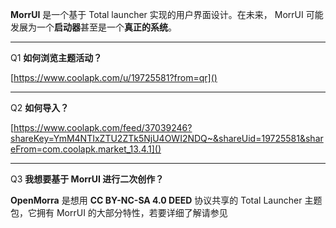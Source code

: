**MorrUI** 是一个基于 Total launcher 实现的用户界面设计。在未来， MorrUI 可能发展为一个**启动器**甚至是一个**真正的系统**。

---

Q1 **如何浏览主题活动？**

[https://www.coolapk.com/u/19725581?from=qr]()

---

Q2 **如何导入？**

[https://www.coolapk.com/feed/37039246?shareKey=YmM4NTIxZTU2ZTk5NjU4OWI2NDQ~&shareUid=19725581&shareFrom=com.coolapk.market_13.4.1]()

---

Q3 **我想要基于 MorrUI 进行二次创作？**

**OpenMorra** 是想用 **CC BY-NC-SA 4.0 DEED** 协议共享的 Total Launcher 主题包，它拥有 MorrUI 的大部分特性，若要详细了解请参见
